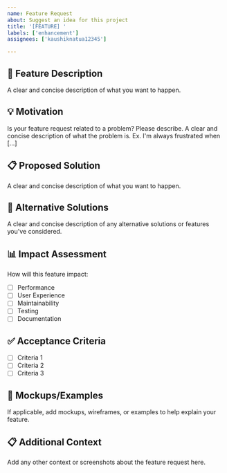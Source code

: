 ```yaml
---
name: Feature Request
about: Suggest an idea for this project
title: '[FEATURE] '
labels: ['enhancement']
assignees: ['kaushiknatua12345']

---
```


## 🚀 Feature Description
A clear and concise description of what you want to happen.

## 💡 Motivation
Is your feature request related to a problem? Please describe.
A clear and concise description of what the problem is. Ex. I'm always frustrated when [...]

## 📋 Proposed Solution
A clear and concise description of what you want to happen.

## 🔄 Alternative Solutions
A clear and concise description of any alternative solutions or features you've considered.

## 📊 Impact Assessment
How will this feature impact:
- [ ] Performance
- [ ] User Experience
- [ ] Maintainability
- [ ] Testing
- [ ] Documentation

## ✅ Acceptance Criteria
- [ ] Criteria 1
- [ ] Criteria 2
- [ ] Criteria 3

## 📸 Mockups/Examples
If applicable, add mockups, wireframes, or examples to help explain your feature.

## 📋 Additional Context
Add any other context or screenshots about the feature request here.